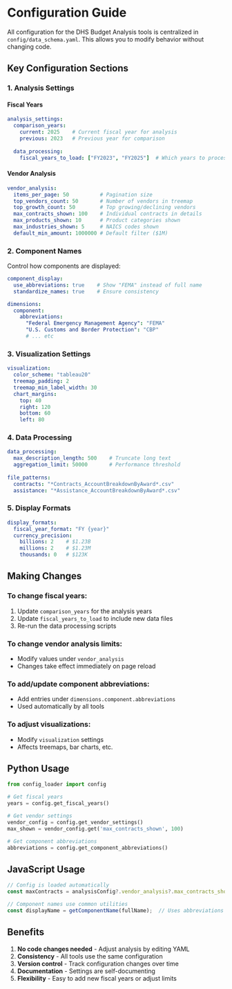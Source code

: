 # Configuration Guide

All configuration for the DHS Budget Analysis tools is centralized in `config/data_schema.yaml`. This allows you to modify behavior without changing code.

## Key Configuration Sections

### 1. Analysis Settings

#### Fiscal Years
```yaml
analysis_settings:
  comparison_years:
    current: 2025    # Current fiscal year for analysis
    previous: 2023   # Previous year for comparison
  
  data_processing:
    fiscal_years_to_load: ["FY2023", "FY2025"]  # Which years to process
```

#### Vendor Analysis
```yaml
vendor_analysis:
  items_per_page: 50          # Pagination size
  top_vendors_count: 50       # Number of vendors in treemap
  top_growth_count: 50        # Top growing/declining vendors
  max_contracts_shown: 100    # Individual contracts in details
  max_products_shown: 10      # Product categories shown
  max_industries_shown: 5     # NAICS codes shown
  default_min_amount: 1000000 # Default filter ($1M)
```

### 2. Component Names

Control how components are displayed:
```yaml
component_display:
  use_abbreviations: true    # Show "FEMA" instead of full name
  standardize_names: true    # Ensure consistency

dimensions:
  component:
    abbreviations:
      "Federal Emergency Management Agency": "FEMA"
      "U.S. Customs and Border Protection": "CBP"
      # ... etc
```

### 3. Visualization Settings

```yaml
visualization:
  color_scheme: "tableau20"
  treemap_padding: 2
  treemap_min_label_width: 30
  chart_margins:
    top: 40
    right: 120
    bottom: 60
    left: 80
```

### 4. Data Processing

```yaml
data_processing:
  max_description_length: 500    # Truncate long text
  aggregation_limit: 50000       # Performance threshold
  
file_patterns:
  contracts: "*Contracts_AccountBreakdownByAward*.csv"
  assistance: "*Assistance_AccountBreakdownByAward*.csv"
```

### 5. Display Formats

```yaml
display_formats:
  fiscal_year_format: "FY {year}"
  currency_precision:
    billions: 2    # $1.23B
    millions: 2    # $1.23M
    thousands: 0   # $123K
```

## Making Changes

### To change fiscal years:
1. Update `comparison_years` for the analysis years
2. Update `fiscal_years_to_load` to include new data files
3. Re-run the data processing scripts

### To change vendor analysis limits:
- Modify values under `vendor_analysis`
- Changes take effect immediately on page reload

### To add/update component abbreviations:
- Add entries under `dimensions.component.abbreviations`
- Used automatically by all tools

### To adjust visualizations:
- Modify `visualization` settings
- Affects treemaps, bar charts, etc.

## Python Usage

```python
from config_loader import config

# Get fiscal years
years = config.get_fiscal_years()

# Get vendor settings
vendor_config = config.get_vendor_settings()
max_shown = vendor_config.get('max_contracts_shown', 100)

# Get component abbreviations
abbreviations = config.get_component_abbreviations()
```

## JavaScript Usage

```javascript
// Config is loaded automatically
const maxContracts = analysisConfig?.vendor_analysis?.max_contracts_shown || 100;

// Component names use common utilities
const displayName = getComponentName(fullName);  // Uses abbreviations from YAML
```

## Benefits

1. **No code changes needed** - Adjust analysis by editing YAML
2. **Consistency** - All tools use the same configuration
3. **Version control** - Track configuration changes over time
4. **Documentation** - Settings are self-documenting
5. **Flexibility** - Easy to add new fiscal years or adjust limits